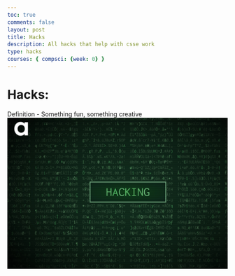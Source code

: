 ```yaml
---
toc: true
comments: false
layout: post
title: Hacks
description: All hacks that help with csse work
type: hacks
courses: { compsci: {week: 0} }
---
```


# Hacks:
Definition - Something fun, something creative
![ImageofHacking](images/hacking.jpg)